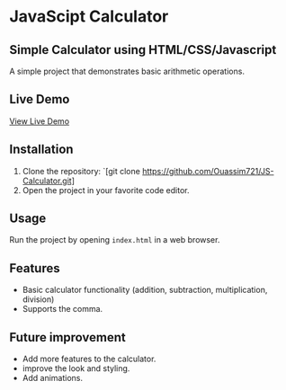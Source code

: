 # JavaScipt Calculator

## Simple Calculator using HTML/CSS/Javascript 
A simple project that demonstrates basic arithmetic operations.

## Live Demo

[View Live Demo](https://ouassim721.github.io/JS-Calculator/
)

## Installation
1. Clone the repository: `[git clone https://github.com/Ouassim721/JS-Calculator.git]
2. Open the project in your favorite code editor.

## Usage
Run the project by opening `index.html` in a web browser.

## Features
- Basic calculator functionality (addition, subtraction, multiplication, division)
- Supports the comma.

## Future improvement
- Add more features to the calculator.
- improve the look and styling.
- Add animations. 
